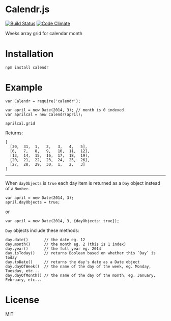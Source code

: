 # Calendr.js

[![Build Status](https://travis-ci.org/nowk/calendr.js.svg?branch=master)](https://travis-ci.org/nowk/calendr.js)
[![Code Climate](https://codeclimate.com/github/nowk/calendr.js.png)](https://codeclimate.com/github/nowk/calendr.js)

Weeks array grid for calendar month

# Installation

    npm install calendr

# Example

    var Calendr = require('calendr');

    var april = new Date(2014, 3); // month is 0 indexed
    var aprilcal = new Calendr(april);

    aprilcal.grid

Returns:

    [
      [30,  31,  1,   2,   3,   4,   5],
      [6,   7,   8,   9,   10,  11,  12],
      [13,  14,  15,  16,  17,  18,  19],
      [20,  21,  22,  23,  24,  25,  26],
      [27,  28,  29,  30,  1,   2,   3]
    ]

---

When `dayObjects` is `true` each day item is returned as a `Day` object instead of a `Number`.

    var april = new Date(2014, 3);
    april.dayObjects = true;

or

    var april = new Date(2014, 3, {dayObjects: true});

`Day` objects include these methods:

    day.date()       // the date eg. 12
    day.month()      // the month eg. 2 (this is 1 index)
    day.year()       // the full year eg. 2014
    day.isToday()    // returns Boolean based on whether this `Day` is today
    day.toDate()     // returns the day's date as a Date object
    day.dayOfWeek()  // the name of the day of the week, eg. Monday, Tuesday, etc...
    day.dayOfMonth() // the name of the day of the month, eg. January, February, etc...

# License

MIT
